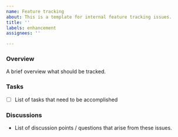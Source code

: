 ```yaml
---
name: Feature tracking
about: This is a template for internal feature tracking issues.
title: ''
labels: enhancement
assignees: ''

---
```


### Overview

A brief overview what should be tracked.

### Tasks

- [ ] List of tasks that need to be accomplished

### Discussions

- List of discussion points / questions that arise from these issues.
